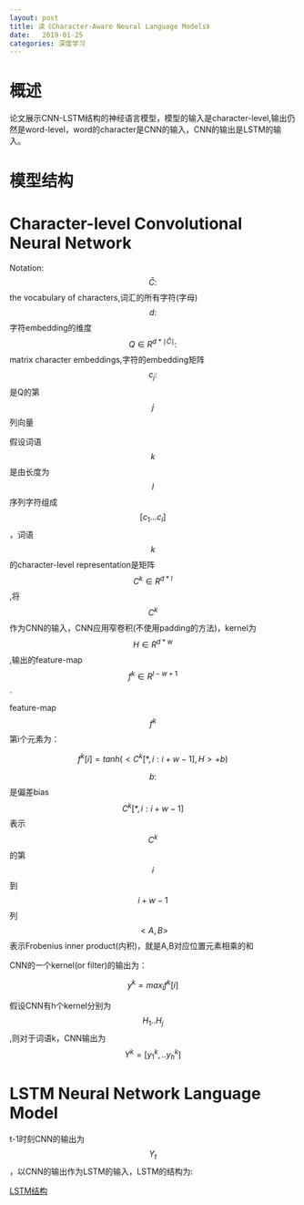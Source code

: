 ```yaml
---
layout: post
title: 读《Character-Aware Neural Language Models》
date:   2019-01-25
categories: 深度学习
---  
```


# 概述

论文展示CNN-LSTM结构的神经语言模型，模型的输入是character-level,输出仍然是word-level，word的character是CNN的输入，CNN的输出是LSTM的输入。

# 模型结构  


# Character-level Convolutional Neural Network 

Notation:   
$$\bar{C}:$$ the vocabulary of characters,词汇的所有字符(字母)   
$$d:$$ 字符embedding的维度    
$$Q\in R^{d*\mid \bar{C} \mid}:$$matrix character embeddings,字符的embedding矩阵   
$$c_{j}:$$是Q的第$$j$$列向量   

假设词语$$k$$是由长度为$$l$$序列字符组成$$[c_{1}...c_{l}]$$，词语$$k$$的character-level representation是矩阵$$C^k \in R^{d*l}$$,将$$C^k$$作为CNN的输入，CNN应用窄卷积(不使用padding的方法)，kernel为$$H\in R^{d*w}$$,输出的feature-map$$f^k\in R^{l-w+1}$$.  

feature-map$$f^k$$第i个元素为： 

$$f^k[i]=tanh(<C^k[*,i:i+w-1],H>+b)$$  

$$b:$$是偏差bias   
$$C^k[*,i:i+w-1]$$表示$$C^k$$的第$$i$$到$$i+w-1$$列    
$$<A,B>$$表示Frobenius inner product(内积)，就是A,B对应位置元素相乘的和   

CNN的一个kernel(or filter)的输出为：  

$$y^k=max_{i}f^k[i]$$

假设CNN有h个kernel分别为$$H_{1}..H_{j}$$,则对于词语k，CNN输出为$$Y^k=[y_{1}^k,..y_{h}^k]$$  

# LSTM Neural Network Language Model  

t-1时刻CNN的输出为$$Y_{t}$$，以CNN的输出作为LSTM的输入，LSTM的结构为:    

[LSTM结构](https://meixuanzhang.github.io/NLP-RNN-LSTM-GRU/)


